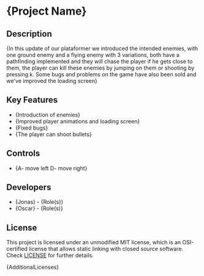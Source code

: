 # {Project Name}

## Description

{In this update of our plataformer we introduced the intended enemies, with one ground enemy and a flying enemy with 3 variations, both have a pathfinding implemented and they will chase the player if he gets close to them, the player can kill these enemies by jumping on them or shooting by pressing k. Some bugs and problems on the game have also been sold and we've improved the loading screen}

## Key Features

 - {Introduction of enemies}
 - {Improved player animations and loading screen}
 - {Fixed bugs}
 - {The player can shoot bullets}
 
## Controls

 - {A- move left
    D- move right}

## Developers

 - {Jonas} - {Role(s)}
 - {Oscar} - {Role(s)}
 

## License

This project is licensed under an unmodified MIT license, which is an OSI-certified license that allows static linking with closed source software. Check [LICENSE](LICENSE) for further details.

{AdditionalLicenses}
